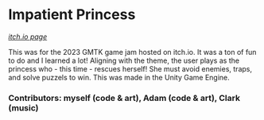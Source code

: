 # Impatient Princess
[*itch.io page*](https://bendunc.itch.io/impatient-princess)

This was for the 2023 GMTK game jam hosted on itch.io. It was a ton of fun to do and I learned a lot! Aligning with the theme, the user plays as the princess who - this time - rescues herself! She must avoid enemies, traps, and solve puzzels to win. This was made in the Unity Game Engine.

### Contributors: myself (code & art), Adam (code & art), Clark (music) 
